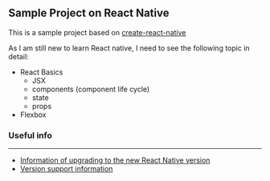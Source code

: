 ## Sample Project on React Native

This is a sample project based on [create-react-native](https://github.com/react-community/create-react-native-app)

As I am still new to learn React native, I need to see the following topic in detail:
- React Basics
  - JSX
  - components (component life cycle)
  - state
  - props
- Flexbox

### Useful info
---

- [Information of upgrading to the new React Native version](https://facebook.github.io/react-native/docs/upgrading.html)
- [Version support information](https://github.com/react-community/create-react-native-app/blob/master/VERSIONS.md)